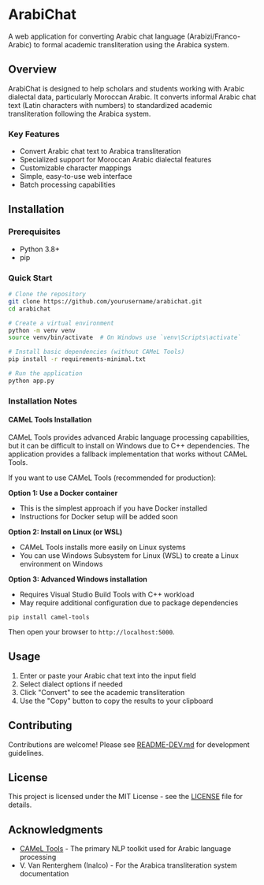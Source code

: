 # ArabiChat

A web application for converting Arabic chat language (Arabizi/Franco-Arabic) to formal academic transliteration using the Arabica system.

## Overview

ArabiChat is designed to help scholars and students working with Arabic dialectal data, particularly Moroccan Arabic. It converts informal Arabic chat text (Latin characters with numbers) to standardized academic transliteration following the Arabica system.

### Key Features

- Convert Arabic chat text to Arabica transliteration
- Specialized support for Moroccan Arabic dialectal features
- Customizable character mappings
- Simple, easy-to-use web interface
- Batch processing capabilities

## Installation

### Prerequisites

- Python 3.8+
- pip

### Quick Start

```bash
# Clone the repository
git clone https://github.com/yourusername/arabichat.git
cd arabichat

# Create a virtual environment
python -m venv venv
source venv/bin/activate  # On Windows use `venv\Scripts\activate`

# Install basic dependencies (without CAMeL Tools)
pip install -r requirements-minimal.txt

# Run the application
python app.py
```

### Installation Notes

#### CAMeL Tools Installation

CAMeL Tools provides advanced Arabic language processing capabilities, but it can be difficult to install on Windows due to C++ dependencies. The application provides a fallback implementation that works without CAMeL Tools.

If you want to use CAMeL Tools (recommended for production):

**Option 1: Use a Docker container**
- This is the simplest approach if you have Docker installed
- Instructions for Docker setup will be added soon

**Option 2: Install on Linux (or WSL)**
- CAMeL Tools installs more easily on Linux systems
- You can use Windows Subsystem for Linux (WSL) to create a Linux environment on Windows

**Option 3: Advanced Windows installation**
- Requires Visual Studio Build Tools with C++ workload
- May require additional configuration due to package dependencies
```
pip install camel-tools
```

Then open your browser to `http://localhost:5000`.

## Usage

1. Enter or paste your Arabic chat text into the input field
2. Select dialect options if needed
3. Click "Convert" to see the academic transliteration
4. Use the "Copy" button to copy the results to your clipboard

## Contributing

Contributions are welcome! Please see [README-DEV.md](README-DEV.md) for development guidelines.

## License

This project is licensed under the MIT License - see the [LICENSE](LICENSE) file for details.

## Acknowledgments

- [CAMeL Tools](https://github.com/CAMeL-Lab/camel_tools) - The primary NLP toolkit used for Arabic language processing
- V. Van Renterghem (Inalco) - For the Arabica transliteration system documentation
